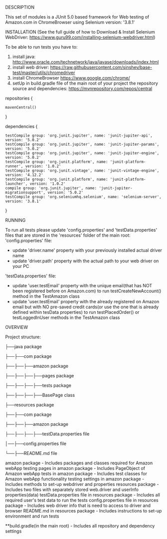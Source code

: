 DESCRIPTION

This set of modules is a JUnit 5.0 based framework for Web testing of Amazon.com in ChromeBrowser using Selenium version: '3.8.1'

INSTALLATION
(See the full guide of how to Download & Install Selenium WebDriver: https://www.guru99.com/installing-selenium-webdriver.html)

To be able to run tests you have to:
1. install java:
http://www.oracle.com/technetwork/java/javase/downloads/index.html
2. install web driver:
https://raw.githubusercontent.com/sinshev/base-test/master/utils/chromedriver
3. install ChromeBrowser
https://www.google.com/chrome/
4. setUp in build.gradle file of the main root of your project the repository source and dependencies:
https://mvnrepository.com/repos/central

repositories {

    mavenCentral()
}
    
dependencies {

    testCompile group: 'org.junit.jupiter', name: 'junit-jupiter-api', version: '5.0.2'
    testCompile group: 'org.junit.jupiter', name: 'junit-jupiter-params', version: '5.0.2'
    testCompile group: 'org.junit.jupiter', name: 'junit-jupiter-engine', version: '5.0.2'
    testCompile group: 'org.junit.platform', name: 'junit-platform-runner', version: '1.0.2'
    testCompile group: 'org.junit.vintage', name: 'junit-vintage-engine', version: '4.12.2'
    testCompile group: 'org.junit.platform', name: 'junit-platform-launcher', version: '1.0.2'
    compile group: 'org.junit.jupiter', name: 'junit-jupiter-migrationsupport', version: '5.0.2'
    testCompile group: 'org.seleniumhq.selenium', name: 'selenium-server', version: '3.8.1'
}

RUNNING

To run all tests please update 'config.properties' and 'testData.properties' files that are stored in the 'resources' folder of the main root:
'config.properties' file:
- update 'driver.name' property with your previously installed actual driver name
- update 'driver.path' property with the actual path to your web driver on your PC

'testData.properties' file:
- update 'user.testEmail' property with the unique email(that has NOT been registered before on Amazon.com) to run 
testCreateNewAccount() method in the TestAmazon class
- update 'user.testEmail' property with the already registered on Amazon email but with NO pre-saved credit cards(or use the one that is already defined within tesData properties) 
to run testPlacedOrder() or testLoggedInUser methods in the TestAmazon class

OVERVIEW

Project structure:

├──java package

├──├──com package

├──├──├──amazon package

├──├──├──├──pages package

├──├──├──├──tests package

├──├──├──├──BasePage class

├──resources package

├──├──com package

├──├──├──amazon package

├──├──├──├──testData.properties file

│──├──config.properties file

└──├──README.md file

amazon package - Includes packages and classes required for Amazon webApp testing
pages in amazon package - Includes PageObject of Amazon webApp
tests in amazon package - Includes test classes for Amazon webApp functionality testing
settings in amazon package - Includes methods to set-up webdriver and properties
resources package - Includes two files with separately stored web.driver and userInfo properties(data)
testData.properties file in resources package - Includes all required user's test data to run the tests 
config.properties file in resources package - Includes web driver info that is need to access to driver and browser
README.md in resources package - Includes instructions to set-up environment and run tests

**build.gradle(in the main root) - Includes all repository and dependency settings



